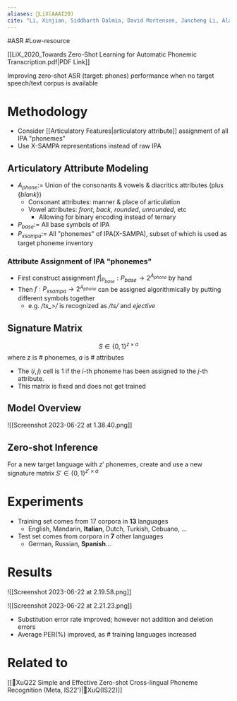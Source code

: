 ```yaml
---
aliases: 🔬LiX(AAAI20)
cite: "Li, Xinjian, Siddharth Dalmia, David Mortensen, Juncheng Li, Alan Black, and Florian Metze. “Towards Zero-Shot Learning for Automatic Phonemic Transcription.” _Proceedings of the AAAI Conference on Artificial Intelligence_ 34, no. 05 (April 3, 2020): 8261–68. [https://doi.org/10.1609/aaai.v34i05.6341](https://doi.org/10.1609/aaai.v34i05.6341)."
---
```

#ASR  #Low-resource 

[[LiX_2020_Towards Zero-Shot Learning for Automatic Phonemic Transcription.pdf|PDF Link]]

Improving zero-shot ASR (target: phones) performance when no target speech/text corpus is available

# Methodology
- Consider [[Articulatory Features|articulatory attribute]] assignment of all IPA "phonemes"
- Use X-SAMPA representations instead of raw IPA

## Articulatory Attribute Modeling
- $A_{phone} :=$ Union of the consonants & vowels & diacritics attributes (plus $\{blank\}$)
	- Consonant attributes: manner & place of articulation
	- Vowel attributes: *front*, *back*, *rounded*, *unrounded*, etc
		- Allowing for binary encoding instead of ternary
- $P_{base} :=$ All base symbols of IPA
- $P_{xsampa} :=$ All "phonemes" of IPA(X-SAMPA), subset of which is used as target phoneme inventory

### Attribute Assignment of IPA "phonemes"
- First construct assignment $f\vert _{P_{base}} : P_{base} \rightarrow 2^{A_{phone}}$ by hand
- Then $f : P_{xsampa} \rightarrow 2^{A_{phone}}$ can be assigned algorithmically by putting different symbols together
	- e.g. */ts_>/* is recognized as */ts/* and *ejective*

## Signature Matrix
$$
S \in \{0,1\}^{z\times a}
$$
where $z$ is # phonemes, $a$ is # attributes
- The $(i, j)$ cell is 1 if the $i$-th phoneme has been assigned to the $j$-th attribute.
- This matrix is fixed and does not get trained

## Model Overview
![[Screenshot 2023-06-22 at 1.38.40.png]]

## Zero-shot Inference
For a new target language with $z'$ phonemes, create and use a new signature matrix $S' \in \{0,1\}^{z'\times a}$

# Experiments
- Training set comes from 17 corpora in **13** languages
	- English, Mandarin, **Italian**, Dutch, Turkish, Cebuano, ...
- Test set comes from corpora in **7** other languages
	- German, Russian, **Spanish**...

# Results
![[Screenshot 2023-06-22 at 2.19.58.png]]

![[Screenshot 2023-06-22 at 2.21.23.png]]

- Substitution error rate improved; however not addition and deletion errors
- Average PER(%) improved, as # training languages increased

# Related to
[[🔬XuQ22 Simple and Effective Zero-shot Cross-lingual Phoneme Recognition (Meta, IS22')|🔬XuQ(IS22)]]